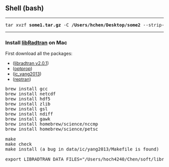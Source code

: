 ## Shell (bash)

--------
<pre>
tar xvzf <b>some1.tar.gz</b> -C <b>/Users/hchen/Desktop/some2</b> --strip-components=1
</pre>
--------

### Install [libRadtran](http://www.libradtran.org) on Mac

First download all the packages:
- ([libradtran v2.0.1](http://www.libradtran.org/download/libRadtran-2.0.1.tar.gz))
- ([optprop](http://www.meteo.physik.uni-muenchen.de/~libradtran/lib/exe/fetch.php?media=download:optprop_v2.1.tar.gz))
- ([ic_yang2013](http://www.meteo.physik.uni-muenchen.de/~libradtran/lib/exe/fetch.php?media=download:ic_yang2013.tar.gz))
- ([reptran](http://www.meteo.physik.uni-muenchen.de/~libradtran/lib/exe/fetch.php?media=download:reptran_2015_all.tar.gz))

<pre>
brew install gcc
brew install netcdf
brew install hdf5
brew install zlib
brew install gsl
brew install ndiff
brew install gawk
brew install homebrew/science/nccmp
brew install homebrew/science/petsc

make
make check
make install (a bug in data/ic/yang2013/Makefile is found)

export LIBRADTRAN_DATA_FILES="/Users/hoch4240/Chen/soft/libradtran/v2.0.1/share/libRadtran/data/"
</pre>
